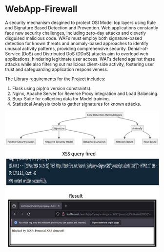 # WebApp-Firewall
A security mechanism desgined to protect OSI Model top layers using Rule and Signature Based Detection and Prevention.
Web applications constantly face new security challenges, including zero-day attacks and cleverly disguised malicious code. WAFs must employ both signature-based detection for known threats and anomaly-based approaches to identify unusual activity patterns, providing comprehensive security.
Denial-of-Service (DoS) and Distributed DoS (DDoS) attacks aim to overload web applications, hindering legitimate user access. WAFs defend against these attacks while also filtering out malicious client-side activity, fostering user trust and safeguarding application responsiveness.

The Library requirements for the Project includes:
1. Flask using pip(no version constraints).
2. Nginx, Apache Server for Reverse Proxy integration and Load Balancing.
3. Burp-Suite for collecting data for Model training.
4. Statistical Analysis tools to gather signatures for known attacks.

![Core Methodologies](diagram.png)

![Working Demonstration](image.png)


